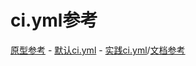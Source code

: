 # ci.yml参考

[原型参考](https://github.com/zhaoky/flqin/actions/workflows/ci.yml) - [默认ci.yml](https://github.com/hughfenghen/hughfenghen.github.io/issues/50) - [实践ci.yml](https://github.com/ruanyf/github-actions-demo/blob/master/.github/workflows/ci.yml)/[文档参考](http://www.ruanyifeng.com/blog/2019/09/getting-started-with-github-actions.html)

[]()
